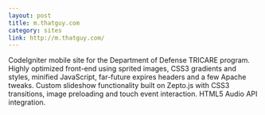 ```yaml
---
layout: post
title: m.thatguy.com
category: sites
link: http://m.thatguy.com/
---
```


CodeIgniter mobile site for the Department of Defense TRICARE program. Highly optimized front-end using sprited images, CSS3 gradients and styles, minified JavaScript, far-future expires headers and a few Apache tweaks. Custom slideshow functionality built on Zepto.js with CSS3 transitions, image preloading and touch event interaction. HTML5 Audio API integration.
